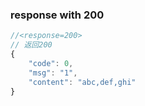 ### response with 200

```js
//<response=200>
// 返回200
{
    "code": 0,
    "msg": "1",
    "content": "abc,def,ghi"
}
```
